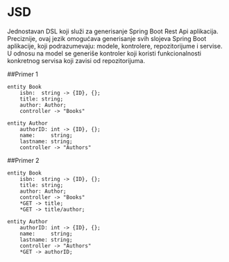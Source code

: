 # JSD
Jednostavan DSL koji služi za generisanje Spring Boot Rest Api aplikacija. Preciznije, ovaj jezik omogućava generisanje svih slojeva Spring Boot aplikacije, koji podrazumevaju: modele, kontrolere, repozitorijume i servise. 
U odnosu na model se generiše kontroler koji koristi funkcionalnosti konkretnog servisa koji zavisi od repozitorijuma. 

##Primer 1
```
entity Book
	isbn:  string -> {ID}, {};
	title: string;
	author: Author;
	controller -> "Books"
	
entity Author
	authorID: int -> {ID}, {};
	name:     string;
	lastname: string;
	controller -> "Authors"
```

##Primer 2
```
entity Book
	isbn:  string -> {ID}, {};
	title: string;
	author: Author;
	controller -> "Books"
	*GET -> title;
	*GET -> title/author;
	
entity Author
	authorID: int -> {ID}, {};
	name:     string;
	lastname: string;
	controller -> "Authors"
	*GET -> authorID;
```
